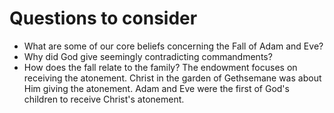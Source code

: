 # Questions to consider
- What are some of our core beliefs concerning the Fall of Adam and Eve?
- Why did God give seemingly contradicting commandments?
- How does the fall relate to the family?
The endowment focuses on receiving the atonement. Christ in the garden of Gethsemane was about Him giving the atonement. Adam and Eve were the first of God's children to receive Christ's atonement.

